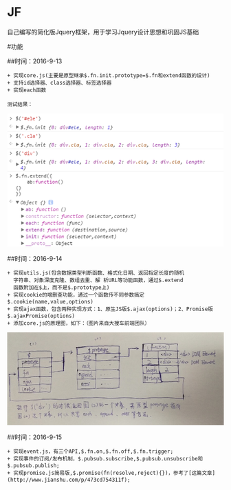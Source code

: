# JF
自己编写的简化版Jquery框架，用于学习Jquery设计思想和巩固JS基础

#功能

##时间：2016-9-13
````
+ 实现core.js(主要是原型继承$.fn.init.prototype=$.fn和extend函数的设计)
+ 支持id选择器、class选择器、标签选择器
+ 实现each函数

测试结果：
````
![测试结果](./test.png)



##时间：2016-9-14
````
+ 实现utils.js(包含数据类型判断函数、格式化日期、返回指定长度的随机
  字符串、对象深度克隆、数组去重、解 析URL等功能函数，通过$.extend
  函数附加在$上，而不是$.prototype上)
+ 实现cookie的增删查功能，通过一个函数传不同参数搞定$.cookie(name,value,options)
+ 实现ajax函数，包含两种实现方式：1、原生JS版$.ajax(options)；2、Promise版$.ajaxPromise(options)
+ 添加core.js的原理图，如下：（图片来自大搜车前端团队）
````
![JF核心原理](./core.jpg)

##时间：2016-9-15
```
+ 实现event.js，有三个API,$.fn.on,$.fn.off,$.fn.trigger;
+ 实现事件的订阅/发布机制，$.pubsub.subscribe,$.pubsub.unsubscribe和$.pubsub.publish;
+ 实现promise.js简易版,$.promise(fn(resolve,reject){})，参考了[这篇文章](http://www.jianshu.com/p/473cd754311f);
```

